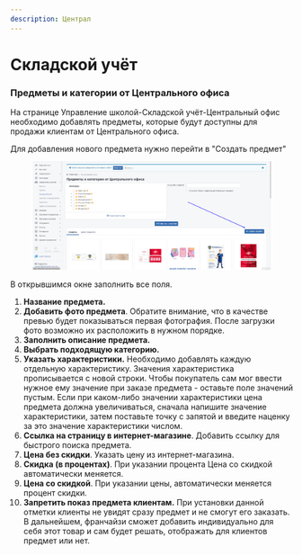 ```yaml
---
description: Централ
---
```


# Складской учёт

### Предметы и категории от Центрального офиса

На странице Управление школой-Складской учёт-Центральный офис необходимо добавлять предметы, которые будут доступны для продажи клиентам от Центрального офиса.

Для добавления нового предмета нужно перейти в "Создать предмет"

<figure><img src="../.gitbook/assets/Screenshot_1.png" alt=""><figcaption></figcaption></figure>

В открывшимся окне заполнить все поля.

1. **Название предмета.**
2. **Добавить фото предмета**. Обратите внимание, что в качестве превью будет показываться первая фотография. После загрузки фото возможно их расположить в нужном порядке.
3. **Заполнить описание предмета.**
4. **Выбрать подходящую категорию.**
5. **Указать характеристики.** Необходимо добавлять каждую отдельную характеристику. Значения характеристика прописывается с новой строки. Чтобы покупатель сам мог ввести нужное ему значение при заказе предмета - оставьте поле значений пустым. Если при каком-либо значении характеристики цена предмета должна увеличиваться, сначала напишите значение характеристики, затем поставьте точку с запятой и введите наценку за это значение характеристики числом.
6. **Ссылка на страницу в интернет-магазине**. Добавить ссылку для быстрого поиска предмета.
7. **Цена без скидки**. Указать цену из интернет-магазина.
8. **Скидка (в процентах)**. При указании процента Цена со скидкой автоматически меняется.
9. **Цена со скидкой**. При указании цены, автоматически меняется процент скидки.
10. **Запретить показ предмета клиентам.** При установки данной отметки клиенты не увидят сразу предмет и не смогут его заказать. В дальнейшем, франчайзи сможет добавить индивидуально для себя этот товар и сам будет решать, отображать для клиентов предмет или нет.
